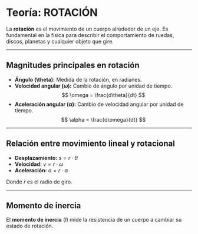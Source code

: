 <!-- filepath: src/data/dinamica/${subId}/teoria.md -->
# Teoría: ROTACIÓN

La **rotación** es el movimiento de un cuerpo alrededor de un eje. Es fundamental en la física para describir el comportamiento de ruedas, discos, planetas y cualquier objeto que gire.

---

## Magnitudes principales en rotación

- **Ángulo (\theta):** Medida de la rotación, en radianes.
- **Velocidad angular ($\omega$):** Cambio de ángulo por unidad de tiempo.
  $$ \omega = \frac{d\theta}{dt} $$
- **Aceleración angular ($\alpha$):** Cambio de velocidad angular por unidad de tiempo.
  $$ \alpha = \frac{d\omega}{dt} $$

---

## Relación entre movimiento lineal y rotacional

- **Desplazamiento:** $s = r \cdot \theta$
- **Velocidad:** $v = r \cdot \omega$
- **Aceleración:** $a = r \cdot \alpha$

Donde $r$ es el radio de giro.

---

## Momento de inercia

El **momento de inercia** ($I$) mide la resistencia de un cuerpo a cambiar su estado de rotación.